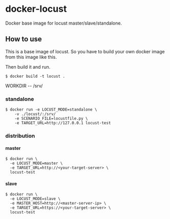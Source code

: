 # docker-locust

Docker base image for locust master/slave/standalone.

## How to use

This is a base image of locust. So you have to build your own docker image from this image like this.



Then build it and run.

```
$ docker build -t locust .
```
WORKDIR -- /srv/
### standalone

```
$ docker run -e LOCUST_MODE=standalone \
    -v ./locust/:/srv/
    -e SCENARIO_FILE=locustfile.py \
    -e TARGET_URL=http://127.0.0.1 locust-test
```

### distribution

#### master

```
$ docker run \
  -e LOCUST_MODE=master \
  -e TARGET_URL=http://<your-target-server> \
  locust-test
```

#### slave

```
$ docker run \
  -e LOCUST_MODE=slave \
  -e MASTER_HOST=http://<master-server-ip> \
  -e TARGET_URL=https://<your-target-server> \
  locust-test
```
